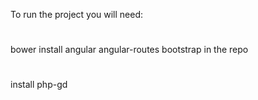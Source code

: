 To run the project you will need:
#
bower install angular angular-routes bootstrap 
in the repo
#
install php-gd

